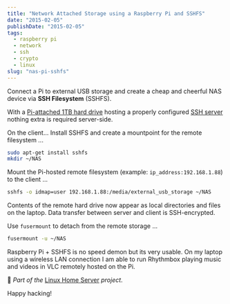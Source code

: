 ```yaml
---
title: "Network Attached Storage using a Raspberry Pi and SSHFS"
date: "2015-02-05"
publishDate: "2015-02-05"
tags:
  - raspberry pi
  - network
  - ssh
  - crypto
  - linux
slug: "nas-pi-sshfs"
---
```


Connect a Pi to external USB storage and create a cheap and cheerful NAS device via **SSH Filesystem** (SSHFS).

With a [Pi-attached 1TB hard drive](http://www.circuidipity.com/raspberry-pi-usb-storage-v4.html) hosting a properly configured [SSH server](http://www.circuidipity.com/secure-remote-access-using-ssh-keys.html) nothing extra is required server-side. 

On the client... Install SSHFS and create a mountpoint for the remote filesystem ...

```bash
sudo apt-get install sshfs
mkdir ~/NAS                                                          
```

Mount the Pi-hosted remote filesystem (example: `ip_address:192.168.1.88`) to the client ...

```bash
sshfs -o idmap=user 192.168.1.88:/media/external_usb_storage ~/NAS
```

Contents of the remote hard drive now appear as local directories and files on the laptop. Data transfer between server and client is SSH-encrypted.

Use `fusermount` to detach from the remote storage ...

```bash
fusermount -u ~/NAS                       
```

Raspberry Pi + SSHFS is no speed demon but its very usable. On my laptop using a wireless LAN connection I am able to run Rhythmbox playing music and videos in VLC remotely hosted on the Pi.

:penguin: *Part of the* [Linux Home Server](https://www.circuidipity.com/home-server/) *project*.

Happy hacking!
